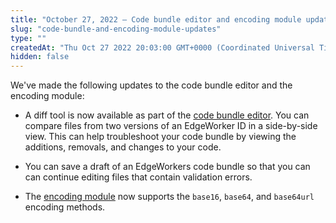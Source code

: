 ```yaml
---
title: "October 27, 2022 — Code bundle editor and encoding module updates"
slug: "code-bundle-and-encoding-module-updates"
type: ""
createdAt: "Thu Oct 27 2022 20:03:00 GMT+0000 (Coordinated Universal Time)"
hidden: false
---
```

We've made the following updates to the code bundle editor and the encoding module:

- A diff tool is now available as part of the [code bundle editor](doc:code-bundle-editor). You can compare files from two versions of an EdgeWorker ID in a side-by-side view. This can help troubleshoot your code bundle by viewing the additions, removals, and changes to your code. 

- You can save a draft of an EdgeWorkers code bundle so that you can can continue editing files that contain validation errors.

- The [encoding module](doc:encoding) now supports the `base16`, `base64`, and `base64url` encoding methods.